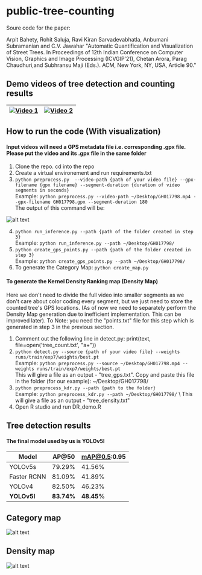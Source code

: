 # public-tree-counting
Soure code for the paper: 

Arpit Bahety, Rohit Saluja, Ravi Kiran Sarvadevabhatla, Anbumani Subramanian and C.V. Jawahar "Automatic Quantification and Visualization of Street Trees. In Proceedings of 12th Indian Conference on Computer Vision, Graphics and Image Processing (ICVGIP’21), Chetan Arora, Parag Chaudhuri,and Subhransu Maji (Eds.). ACM, New York, NY, USA, Article 90."

## Demo videos of tree detection and counting results

| [![Video 1](https://github.com/CVIT-Mobility/tree-counting/blob/main/readme-images/2.png?raw=true)](https://www.youtube.com/watch?v=8bm1WXBILBI) |  [![Video 2](https://github.com/CVIT-Mobility/tree-counting/blob/main/readme-images/3.png?raw=true)](https://www.youtube.com/watch?v=CvIZLw1CcDM") |
|---|---|

## How to run the code (With visualization) 
#### Input videos will need a GPS metadata file i.e. corresponding .gpx file. Please put the video and its .gpx file in the same folder

1. Clone the repo. cd into the repo
2. Create a virtual environement and run requirements.txt
3. `python preprocess.py  --video-path {path of your video file} --gpx-filename {gpx filename} --segment-duration {duration of video segments in seconds}`\
Example: `python preprocess.py --video-path ~/Desktop/GH017798.mp4 --gpx-filename GH017798.gpx --segment-duration 180` \
The output of this command will be: 

![alt text](https://github.com/CVIT-Mobility/tree-counting/blob/main/readme-images/1.png?raw=true)

4. `python run_inference.py --path {path of the folder created in step 3}` \
Example: `python run_inference.py --path ~/Desktop/GH017798/` 
5. `python create_gps_points.py --path {path of the folder created in step 3}` \
Example: `python create_gps_points.py --path ~/Desktop/GH017798/` 
6. To generate the Category Map: `python create_map.py`

#### To generate the Kernel Density Ranking map (Density Map)
Here we don't need to divide the full video into smaller segments as we don't care about color coding every segment, but we just need to store the counted tree's GPS locations. (As of now we need to separately perform the Density Map generation due to inefficient implementation. This can be improved later). To Note: you need the "points.txt" file for this step which is generated in step 3 in the previous section. 

1. Comment out the following line in detect.py: print(text, file=open('tree_count.txt', "a+"))
2. `python detect.py --source {path of your video file} --weights runs/train/exp7/weights/best.pt` \
Example: `python preprocess.py --source ~/Desktop/GH017798.mp4 --weights runs/train/exp7/weights/best.pt` \
This will give a file as an output - "tree_gps.txt". Copy and paste this file in the folder (for our example): ~/Desktop/GH017798/ 
3. `python preprocess_kdr.py --path {path to the folder}` \
Example: `python preprocess_kdr.py --path ~/Desktop/GH017798/` \ 
This will give a file as an output - "tree_density.txt"
4. Open R studio and run DR_demo.R

## Tree detection results

#### The final model used by us is YOLOv5l

| Model | AP@50 | mAP@0.5:0.95 |
| ------------- | ------------- | ------------- | 
| YOLOv5s  | 79.29%  | 41.56% |
| Faster RCNN  | 81.09%  |41.89% |
| YOLOv4 | 82.50%  | 46.23% |
| **YOLOv5l**  | **83.74%**  | **48.45%** |


## Category map

![alt text](https://github.com/CVIT-Mobility/tree-counting/blob/main/readme-images/category_map_results.png?raw=true)

## Density map

![alt text](https://github.com/CVIT-Mobility/tree-counting/blob/main/readme-images/density_map_results.png?raw=true)
